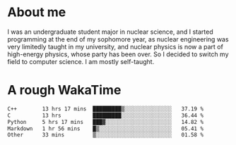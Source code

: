 # About me

I was an undergraduate student major in nuclear science, and I started programming at the end of my sophomore year, as nuclear engineering was very limitedly taught in my university, and nuclear physics is now a part of high-energy physics, whose party has been over. So I decided to switch my field to computer science. I am mostly self-taught.


# A rough WakaTime

<!--START_SECTION:waka-->

```txt
C++        13 hrs 17 mins  █████████▒░░░░░░░░░░░░░░░   37.19 %
C          13 hrs          █████████░░░░░░░░░░░░░░░░   36.44 %
Python     5 hrs 17 mins   ███▓░░░░░░░░░░░░░░░░░░░░░   14.82 %
Markdown   1 hr 56 mins    █▒░░░░░░░░░░░░░░░░░░░░░░░   05.41 %
Other      33 mins         ▒░░░░░░░░░░░░░░░░░░░░░░░░   01.58 %
```

<!--END_SECTION:waka-->
